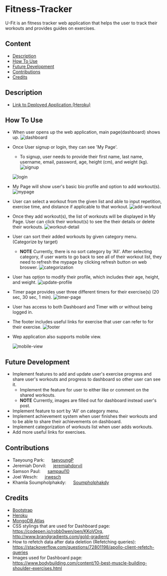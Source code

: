 # Fitness-Tracker

U-Fit is an fitness tracker web application that helps the user to track their workouts and provides guides on exercises.

## Content

- [Description](#description)
- [How To Use](#how-to-use)
- [Future Development](#future-development)
- [Contributions](#contributions)
- [Credits](#credit)

## Description
 * [Link to Deployed Application (Heroku)](https://pure-savannah-65137.herokuapp.com)

## How To Use

* When user opens up the web application, main page(dashboard) shows up.
    ![dashboard](./Assets/mainpage.PNG)

* Once User signup or login, they can see 'My Page'.
    * To signup, user needs to provide their first name, last name, username, email, password, age, height (cm), and weight (kg).
    ![signup](./Assets/signup.PNG)

    ![login](./Assets/login.PNG)

* My Page will show user's basic bio profile and option to add workout(s).
    ![mypage](./Assets/mypage.PNG)

* User can select a workout from the given list and able to input repetition, exercise time, and distance if applicable to that workout.
    ![add-workout](./Assets/addworkout.PNG)

* Once they add workout(s), the list of workouts will be displayed in My Page. User can click their workout(s) to see the their details or delete their workouts.
    ![workout-detail](./Assets/viewworkout.PNG)

* User can sort their added workouts by given category menu. (Categorize by target)
    * **NOTE** Currently, there is no sort category by 'All'. After selecting category, if user wants to go back to see all of their workout list, they need to refresh the mypage by clicking refresh button on web broswer.
    ![categorization](./Assets/category.PNG)

* User has option to modify their profile, which includes their age, height, and weight.
    ![update-profile](./Assets/updateprofile.PNG)

* Timer page provides user three different timers for their exercise(s) (20 sec, 30 sec, 1 min).
    ![timer-page](./Assets/timer.PNG)

* User has access to both Dashboard and Timer with or without being logged in.
* The footer includes useful links for exercise that user can refer to for their exercise.
    ![footer](./Assets/footer.PNG)

* Wep application also supports mobile view.

    ![mobile-view](./Assets/mobile-view.PNG)


## Future Development
- Implement features to add and update user's exercise progress and share user's workouts and progress to dashboard so other user can see it.
    - Implement the feature for user to either like or comment on the shared workouts.
    - **NOTE** Currently, images are filled out for dashboard instead user's post.
- Implement feature to sort by 'All' on category menu.
- Implement achievement system when user finishes their workouts and to be able to share their achievements on dashboard. 
- Implement categorization of workouts list when user adds workouts. 
- Add more useful links for exercises.

## Contributions 
- Taeyoung Park: <img src="https://github.com/favicon.ico" width="15"> [ taeyoungP](https://github.com/taeyoungP)
- Jeremiah Dorvil: <img src="https://github.com/favicon.ico" width="15"> [ jeremiahdorvil](https://github.com/jeremiahdorvil)
- Samson Paul: <img src="https://github.com/favicon.ico" width="15"> [ sampaul10](https://github.com/sampaul10)
- Joel Wesch: <img src="https://github.com/favicon.ico" width="15"> [ jrwesch](https://github.com/jrwesch)
- Khamla Soumpholphakdy: <img src="https://github.com/favicon.ico" width="15"> [ Soumpholphakdy](https://github.com/Soumpholphakdy)

## Credits
- [Bootstrap](https://getbootstrap.com/)
- [Heroku](https://www.heroku.com/)
- [MongoDB Atlas](https://www.mongodb.com/atlas/database)
- CSS stylings that are used for Dashboard page: https://codepen.io/robb0wen/pen/KKoVOrq, http://www.brandgradients.com/gold-gradient/
- How to refetch data after data deletion (Refetching queries): https://stackoverflow.com/questions/72801198/apollo-client-refetch-queries
- Images used for Dashboard page: https://www.bodybuilding.com/content/10-best-muscle-building-shoulder-exercises.html


